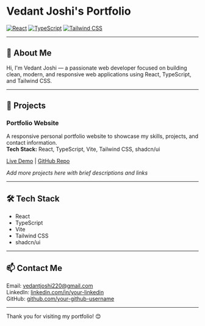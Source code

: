 # Vedant Joshi's Portfolio

[![React](https://img.shields.io/badge/React-20232A?style=for-the-badge&logo=react&logoColor=61DAFB)](https://reactjs.org/)
[![TypeScript](https://img.shields.io/badge/TypeScript-007ACC?style=for-the-badge&logo=typescript&logoColor=white)](https://www.typescriptlang.org/)
[![Tailwind CSS](https://img.shields.io/badge/Tailwind_CSS-06B6D4?style=for-the-badge&logo=tailwind-css&logoColor=white)](https://tailwindcss.com/)

---

## 🚀 About Me

Hi, I'm Vedant Joshi — a passionate web developer focused on building clean, modern, and responsive web applications using React, TypeScript, and Tailwind CSS.

---

## 🔨 Projects

### Portfolio Website  
A responsive personal portfolio website to showcase my skills, projects, and contact information.  
**Tech Stack:** React, TypeScript, Vite, Tailwind CSS, shadcn/ui

[Live Demo](https://your-live-demo-link.com) | [GitHub Repo](https://github.com/your-github-username/your-repo-name)

*Add more projects here with brief descriptions and links*

---

## 🛠️ Tech Stack

- React  
- TypeScript  
- Vite  
- Tailwind CSS  
- shadcn/ui  

---

## 📫 Contact Me

Email: [vedantjoshi220@gmail.com](mailto:vedantjoshi220@gmail.com)  
LinkedIn: [linkedin.com/in/your-linkedin](https://linkedin.com/in/your-linkedin)  
GitHub: [github.com/your-github-username](https://github.com/your-github-username)

---

Thank you for visiting my portfolio! 😊
